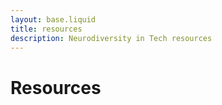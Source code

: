 ```yaml
---
layout: base.liquid
title: resources
description: Neurodiversity in Tech resources
---
```


# Resources

<!--

Jobs & placement
https://www.mentra.com (member-created)
https://making-space.com
https://diversityjobs.com
https://abilityjobs.com
https://www.inclusively.com
https://specialisterne.com

Accommodations
https://askjan.org
Consulting, coaching, mentoring, & speakers
https://www.bjien.be/en (member-created)
https://sudarkoff.com (member-created)
https://rewireyourteam.com (member-created)
https://marcusolsson.dev (member-created)
https://www.ndconnect.app/ (member-created)

Lists of other useful communities
https://bit.ly/slack-tech-communities (member-created)
https://design-jobs.framer.website (member-created)
-->
